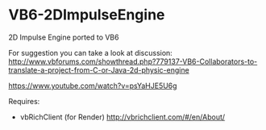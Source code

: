 # VB6-2DImpulseEngine
2D Impulse Engine ported to VB6

For suggestion you can take a look at discussion:
http://www.vbforums.com/showthread.php?779137-VB6-Collaborators-to-translate-a-project-from-C-or-Java-2d-physic-engine

https://www.youtube.com/watch?v=psYaHJE5U6g


Requires:
  * vbRichClient (for Render) http://vbrichclient.com/#/en/About/
